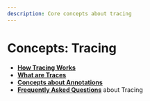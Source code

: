 ```yaml
---
description: Core concepts about tracing
---
```


# Concepts: Tracing

* [**How Tracing Works**](how-does-tracing-work.md)
* [**What are Traces**](what-are-traces.md)
* [**Concepts about Annotations**](../features-tracing/how-to-annotate-traces.md)
* [**Frequently Asked Questions**](faqs-tracing.md) about Tracing
